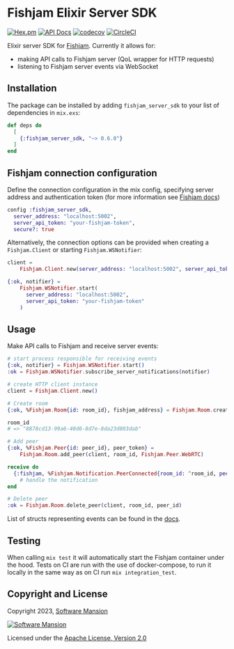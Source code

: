 # Fishjam Elixir Server SDK

[![Hex.pm](https://img.shields.io/hexpm/v/fishjam_server_sdk.svg)](https://hex.pm/packages/fishjam_server_sdk)
[![API Docs](https://img.shields.io/badge/api-docs-yellow.svg?style=flat)](https://hexdocs.pm/fishjam_server_sdk/)
[![codecov](https://codecov.io/gh/fishjam-dev/elixir_server_sdk/branch/master/graph/badge.svg?token=ByIko4o5U8)](https://codecov.io/gh/fishjam-dev/elixir_server_sdk)
[![CircleCI](https://circleci.com/gh/fishjam-dev/elixir_server_sdk.svg?style=svg)](https://circleci.com/gh/fishjam-dev/elixir_server_sdk)

Elixir server SDK for [Fishjam](https://github.com/fishjam-dev/fishjam).
Currently it allows for:

- making API calls to Fishjam server (QoL wrapper for HTTP requests)
- listening to Fishjam server events via WebSocket

## Installation

The package can be installed by adding `fishjam_server_sdk` to your list of dependencies in `mix.exs`:

```elixir
def deps do
  [
    {:fishjam_server_sdk, "~> 0.6.0"}
  ]
end
```

## Fishjam connection configuration

Define the connection configuration in the mix config,
specifying server address and authentication token
(for more information see [Fishjam docs](https://fishjam-dev.github.io/fishjam-docs/getting_started/authentication))
``` config.exs
config :fishjam_server_sdk,
  server_address: "localhost:5002",
  server_api_token: "your-fishjam-token",
  secure?: true
```

Alternatively, the connection options can be provided when creating a `Fishjam.Client` or starting `Fishjam.WSNotifier`:

```elixir
client =
    Fishjam.Client.new(server_address: "localhost:5002", server_api_token: "your-fishjam-token")

{:ok, notifier} =
    Fishjam.WSNotifier.start(
      server_address: "localhost:5002",
      server_api_token: "your-fishjam-token"
    )
```

## Usage

Make API calls to Fishjam and receive server events:

```elixir
# start process responsible for receiving events
{:ok, notifier} = Fishjam.WSNotifier.start()
:ok = Fishjam.WSNotifier.subscribe_server_notifications(notifier)

# create HTTP client instance
client = Fishjam.Client.new()

# Create room
{:ok, %Fishjam.Room{id: room_id}, fishjam_address} = Fishjam.Room.create(client, max_peers: 10)

room_id
# => "8878cd13-99a6-40d6-8d7e-8da23d803dab"

# Add peer
{:ok, %Fishjam.Peer{id: peer_id}, peer_token} =
    Fishjam.Room.add_peer(client, room_id, Fishjam.Peer.WebRTC)

receive do
  {:fishjam, %Fishjam.Notification.PeerConnected{room_id: ^room_id, peer_id: ^peer_id}} ->
    # handle the notification
end

# Delete peer
:ok = Fishjam.Room.delete_peer(client, room_id, peer_id)
```

List of structs representing events can be found in the [docs](https://hexdocs.pm/fishjam_server_sdk).

## Testing

When calling `mix test` it will automatically start the Fishjam container under the hood.
Tests on CI are run with the use of docker-compose, to run it locally in the same way as on CI run `mix integration_test`.

## Copyright and License

Copyright 2023, [Software Mansion](https://swmansion.com/?utm_source=git&utm_medium=readme&utm_campaign=fishjam)

[![Software Mansion](https://logo.swmansion.com/logo?color=white&variant=desktop&width=200&tag=membrane-github)](https://swmansion.com/?utm_source=git&utm_medium=readme&utm_campaign=fishjam)

Licensed under the [Apache License, Version 2.0](LICENSE)
